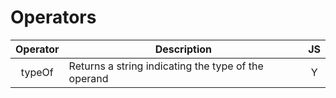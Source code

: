 # Operators  

| Operator | Description | JS |  
| :--: | -- | :--: |  
| typeOf | Returns a string indicating the type of the operand | Y |  


